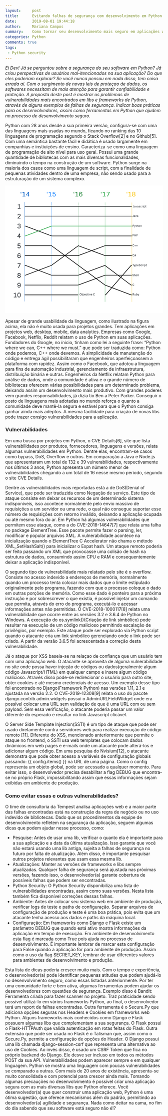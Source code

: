 ```yaml
---
layout:     post
title:      Evitando falhas de segurança com desenvolvimento em Python
date:       2019-08-01 19:44:18
author:     Mariana Campos
summary:    Como tornar seu desenvolvimento mais seguro em aplicações web em Python
categories: Python
comments: true
tags:
 - Python security
---
```


<i>Ei Dev! Já se perguntou sobre a segurança do seu software em Python? Já criou perspectivas de usuários mal-itencionados na sua aplicação? Do que eles poderiam explorar? Se você nunca pensou em nada disso, tem coisa errada aí. Com o surgimento de novas leis de proteçao de dados, os softwares necessitam de mais atenção para garantir confiabilidade e proteção. A proposta deste post é mostrar os problemas de vulnerabilidades mais encontrados em libs e frameworks de Python, através de alguns exemplos de falhas de segurança. Indicar boas práticas para os desenvolvedores, assim como ferramentas em Python que ajudem no processo de desenvolvimento seguro.</i>

Python com 28 anos desde a sua primeira versão, configura-se com uma das linguagens mais usadas no mundo, ficando no ranking das 10 linguagens de programação segundo o Stack Overflow[2] e no Github[5]. Com uma semântica bastante fácil e didática é usado largamente em companhias e instiuições de ensino. Caracteriza-se como uma linguagem de programação de alto nível para uso geral. Possui uma grande quantidade de bibliotecas com as mais diversas funcionalidades, diminuindo o tempo na construção de um software. Python surge na maioria dos casos como uma linguagem de script, com a finalidade de pequenas atividades dentro de uma empresa, não sendo usado para a estruturação de um sistema complexo.

<img src="/assets/python01.png">

Apesar de grande usabilidade da linguagem, como ilustrado na figura acima, ela não é muito usada para projetos grandes. Tem aplicações em projetos web, desktop, mobile, data analytics. Empresas como Google, Facebook, Netflix, Reddit relatam o uso de Python em suas aplicações. Fundadores do Google, no ínicio, tinham como lei a seguinte frase: “Python where we can, C++ where we must.” que pode ser traduzida como: Python onde podemos, C++ onde devemos. A simplicidade de manutenção do código e entrega ágil possibilitaram que engenheiros aperfeiçoassem a plataforma com rapidez. Assim como o Facebook, que adotou a linguagem para fins de automação industrial, gerenciamento de infraestrutura, distribuição binária e outras. Engenheiros da Netflix relatam Python para análise de dados, onde a comunidade é ativa e o grande número de bibliotecas oferecem várias possibilidades para um determinado problema, deixando assim um desenvolvimento mais produtivo.
Com grandes poderes vem grandes responsabilidades, já dizia tio Ben a Peter Parker. Conseguir o posto de linguagens mais adotadas no mundo reforça o quanto a comunidade deve mantê-la segura e estável para que o Python consiga ganhar ainda mais adeptos. A mesma facilidade para criação de novas libs pode trazer consigo vulnerabilidades para a aplicação.

<h3>Vulnerabilidades</h3>

Em uma busca por projetos em Python, o CVE Details[6], site que lista vulnerabilidades por produtos, fornecedores, linguagens e versões, relata algumas vulnerabilidades em Python. Dentre elas, encontram-se casos como bypass, DoS, Overflow e outros. Em comparação a Java e Node.js que apresentaram um total de 132 e 39 vulnerabilidades, respectivamente nos últimos 3 anos, Python apresenta um número menor de vulnerabilidades chegando a um total de  16 nesse mesmo período, segundo o site CVE Details.

Dentre as vulnerabilidades mais reportadas está a de DoS(Denial of Service), que pode ser traduzida como Negação de serviço. Este tipo de ataque consiste em deixar os recursos de um determinado sistema indisponíveis, isso acontece normalmente pelo envio massivo de requisições a um servidor ou uma rede, o qual não consegue suportar esse número de requisições com retorno inválido, deixando a aplicação ocupada ou até mesmo fora do ar. Em Python há algumas vulnerabilidades que permitem esse ataque, como a do CVE-2018-14647[7] que relata uma falha no package ElementTree. Esse pacote permite fazer o parsing, ler, modificar e popular arquivos XML. A vulnerabilidade acontece na inicialização quando o ElementTree C Accelerator não chama o método XML_SetHashSalt() para inicializar o Expat hash. Um ataque remoto poderia ser feito passando um XML que provocasse uma colisão de hash na estrutura de dados, consumindo assim CPU e RAM e consequentemente deixar a aplicação indisponível.

O segundo tipo de vulnerabilidade mais relatado pelo site é o overflow. Consiste no acesso indevido a endereços de memória, normalmente quando um processo tenta  colocar mais dados que o limite estipulado originalmente pelo programa, fazendo com que o processo coloque o dado em outras porções de memória. Como esse dado é ponteiro para a próxima instrução e por sobrescrever o que existia, é possível injetar um comando que permita, através do erro do programa, executá-lo e acessar informações antes não permitidas. O CVE-2018-1000117[8] relata uma vulnerabilidade que ocorre entre as versões 3.2 e 3.6.4 de Python no Windows. A execução do os.symlink()(Criação de link simbólico) pode resultar na execução de um código malicioso permitindo escalação de privilégios, por exemplo. Este ataque pode ser explorado via Python script quando o atacante cria um link simbólico gerenciando onde o link pode ser criado. A partir da versão 3.6.5 foi acrescentada a correção desta vulnerabilidade.

Já o ataque por XSS baseia-se na relaçao de confiança que um usuário tem com uma aplicação web. O atacante se aproveita de alguma vulnerabilidade no site onde possa haver injeção de códigos ou dados(geralmente algum código Javascript/HTML) em qualquer campo e insere algum código malicioso. Através disso pode-se redirecionar o usuário para outro site, obter cookies e até mesmo credenciais de acesso. Um exemplo desse tipo foi encontrado no Django(Framework Python) nas versões 1.11, 2.1 e ajustada na versão 2.2. O CVE-2019-12308[9] relata o uso do pacote django.contrib.admin.widgets possui o AdminURLFieldWidget onde era possível colocar uma URL sem validação de que é uma URL com ou sem payload. Sem essa verificação, o atacante poderia passar um valor diferente do esperado e resultar no link Javascript clicável.

O Server Side Template Injection(SSTI) é um tipo de ataque que pode ser usado diretamente contra servidores web para realizar execução de código remoto [11]. Diferente do XSS, mencionado anteriormente que permite o ataque no frontend, o SSTI usa web templates que colocam dados dinâmicos em web pages e e-mails onde um atacante pode alterá-los e adicionar algum código.  Em uma pesquisa do Nvisium[12], o atacante demonstra que pode obter acesso a variáveis de configuração globais passando: {{ config.items() }} na URL de uma página. Como o config representa um objeto global, pode ser acessado a qualquer momento. Para evitar isso, o desenvolvedor precisa desabilitar a flag DEBUG que encontra-se no próprio Flask, impossibilitando assim que essas informações sejam exibidas em ambiente de produção.

<h3>Como evitar essas e outras vulnerabilidades?</h3>
O time de consultoria da Tempest analisa aplicações web e a maior parte das falhas encontradas está na construção da regra de negócio ou no uso indevido de bibliotecas. Dado que os procedimentos da equipe de desenvolvimento refletem na segurança da aplicação, seguem algumas dicas que podem ajudar nesse processo, como:

<ul>
<li>Pesquise: Antes de usar uma lib, verificar o quanto ela é importante para a sua aplicação e a data da última atualização.  Isso garante que você não estará usando uma lib antiga, sujeita a falhas de segurança no futuro por falta de atualização. Além disso, é importante pesquisar outros projetos relevantes que usam essa mesma lib.</li>
<li>Atualizações: Manter as versões de frameworks e libs sempre atualizadas. Qualquer falha de segurança será ajustada nas próximas versões, fazendo isso, o desenvolvedor(a) garante cobertura de possíveis falhas que podem ser encontradas.</li>
<li>Python Security: O Python Security disponibiliza uma lista de vulnerabilidades encontradas, assim como suas versões. Nesta lista também fica disponível correções dessas falhas. <https://python-security.readthedocs.io/></li>
<li>Ambiente: Antes de colocar seu sistema web em ambiente de produção, verificar logs de teste e paths de configuração. Separar arquivos de configuração de produção e teste é uma boa prática, pois evita que um atacante tenha acesso aos dados e paths da máquina local.</li>
<li>Configuração: Em frameworks como Django e Flask existe um parâmetro DEBUG que quando está ativo mostra informações da aplicação em tempo de execução. Em ambiente de desenvolvimento esta flag é marcada como True pois ajuda no processo de desenvolvimento. É importante lembrar de marcar esta configuração para False quando a aplicação for para ambiente de produção. Assim como o uso da flag SECRET_KEY, lembrar de usar diferentes valores para ambientes de desenvolvimento e produção.</li>
</ul>

Esta lista de dicas poderia crescer muito mais. Com o tempo e experiência, o desenvolvedor(a) pode identificar pequenas atitudes que podem ajudá-lo no desenvolvimento seguro, como essas listadas anteriormente. Por ter uma comunidade forte e bem ativa, algumas ferramentas podem ajudar os desenvolvedores com questões de segurança. Exemplo disso é Bandit: Ferramenta criada para fazer scanner no projeto. Traz praticidade sendo possível utilizá-lo em vários frameworks Python, ao final, o desenvolvedor terá um report de falhas encontradas. Outra ferramenta é o Secure.Py que adiciona opções seguras nos Headers e Cookies em frameworks web Python. 
	Alguns frameworks mais conhecidos como Django e Flask possuem algumas libs que complementam a sua segurança. O Flask possui o Flask-HTTPAuth que valida autenticação em rotas feitas do Flask. Outra extensão que pode ser usada no Flask é o Talisman que, assim como o Secure.Py, permite a configuração de opções do Header. O Django possui uma lib chamada django-session-csrf que representa uma alternativa ao uso de Cookies. Ao invés disso, é usado um CSRF Token que fica no próprio backend do Django. Ele desve ser incluso em todos os métodos POST da sua API.
	Vulnerabilidades podem aparecer sempre e em qualquer linguagem. Python se mostra uma linguagem com poucas vulnerabilidades se comparado a outras. Com mais de 20 anos de existência, apresenta-se muito consolidada e com potencial para crescer ainda mais. Tomando algumas precauções no desenvolvimento é possível criar uma aplicação segura com as mais diversas libs que Python oferece. Você desenvolvedor(a) que quer construir uma aplicação web, Python é uma ótima sugestão, que oferece mecanismos além do padrão, permitindo ao desenvolvedor(a) agilidade e segurança. 
Nada como deitar na cama, no fim do dia sabendo que seu software está seguro não é!?
